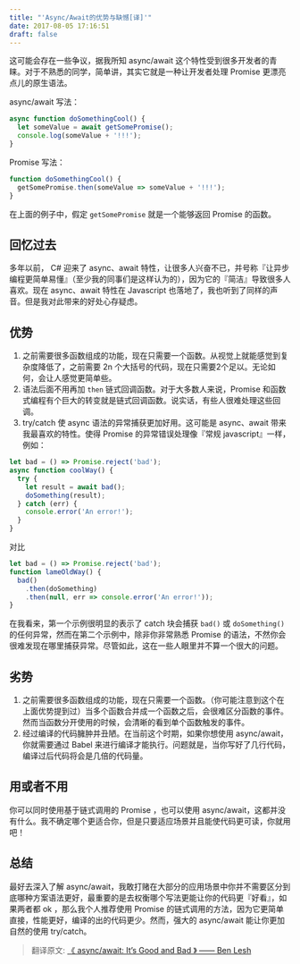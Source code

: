 ```yaml
---
title: "'Async/Await的优势与缺憾[译]'"
date: 2017-08-05 17:16:51
draft: false
---
```


这可能会存在一些争议，据我所知 async/await 这个特性受到很多开发者的青睐。对于不熟悉的同学，简单讲，其实它就是一种让开发者处理 Promise 更漂亮点儿的原生语法。

async/await 写法：
``` javascript
async function doSomethingCool() {
  let someValue = await getSomePromise();
  console.log(someValue + '!!!');
}
```

Promise 写法：
``` javascript
function doSomethingCool() {
  getSomePromise.then(someValue => someValue + '!!!');
}
```

在上面的例子中，假定 `getSomePromise` 就是一个能够返回 Promise 的函数。

## 回忆过去
多年以前， C# 迎来了 async、await 特性，让很多人兴奋不已，并号称『让异步编程更简单易懂』（至少我的同事们是这样认为的），因为它的『简洁』导致很多人喜欢。现在 async、await 特性在 Javascript 也落地了，我也听到了同样的声音。但是我对此带来的好处心存疑虑。

## 优势
1. 之前需要很多函数组成的功能，现在只需要一个函数。从视觉上就能感觉到复杂度降低了，之前需要 2n 个大括号的代码，现在只需要2个足以。无论如何，会让人感觉更简单些。
2. 语法后面不用再加 `then` 链式回调函数。对于大多数人来说，Promise 和函数式编程有个巨大的转变就是链式回调函数。说实话，有些人很难处理这些回调。
3. try/catch 使 async 语法的异常捕获更加好用。这可能是 async、await 带来我最喜欢的特性。使得 Promise 的异常错误处理像『常规 javascript』一样，例如：
``` javascript
let bad = () => Promise.reject('bad');
async function coolWay() {
  try {
    let result = await bad();
    doSomething(result);
  } catch (err) {
    console.error('An error!');
  }
}
```

对比
``` javascript
let bad = () => Promise.reject('bad');
function lameOldWay() {
  bad()
    .then(doSomething)
    .then(null, err => console.error('An error!'));
}
```

在我看来，第一个示例很明显的表示了 catch 块会捕获 `bad()` 或 `doSomething()` 的任何异常，然而在第二个示例中，除非你非常熟悉 Promise 的语法，不然你会很难发现在哪里捕获异常。尽管如此，这在一些人眼里并不算一个很大的问题。

## 劣势

1. 之前需要很多函数组成的功能，现在只需要一个函数。（你可能注意到这个在上面优势提到过）当多个函数合并成一个函数之后，会很难区分函数的事件。然而当函数分开使用的时候，会清晰的看到单个函数触发的事件。
2. 经过编译的代码臃肿并丑陋。在当前这个时期，如果你想使用 async/await，你就需要通过 Babel 来进行编译才能执行。问题就是，当你写好了几行代码，编译过后代码将会是几倍的代码量。

## 用或者不用

你可以同时使用基于链式调用的 Promise ，也可以使用 async/await，这都并没有什么。我不确定哪个更适合你，但是只要适应场景并且能使代码更可读，你就用吧！

## 总结

最好去深入了解 async/await，我敢打赌在大部分的应用场景中你并不需要区分到底哪种方案语法更好，最重要的是去权衡哪个写法更能让你的代码更『好看』，如果两者都 ok ，那么我个人推荐使用 Promise 的链式调用的方法，因为它更简单直接，性能更好，编译的出的代码更少。然而，强大的 async/await 能让你更加自然的使用 try/catch。

> 翻译原文: [《 async/await: It’s Good and Bad 》 —— Ben Lesh ](https://medium.com/@benlesh/async-await-it-s-good-and-bad-15cf121ade40)